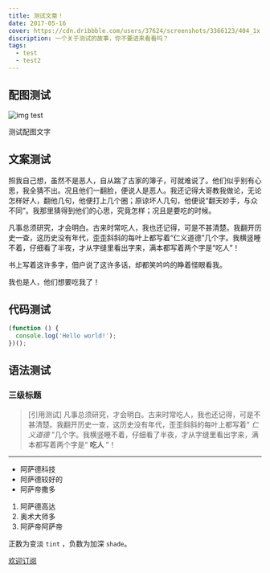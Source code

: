 ```yaml
---
title: 测试文章！
date: 2017-05-16
cover: https://cdn.dribbble.com/users/37624/screenshots/3366123/404_1x.jpg
discription: 一个关于测试的故事，你不要进来看看吗？
tags: 
  - test
  - test2
---
```


## 配图测试

![img test](http://img.zcool.cn/community/01633257b5e67e0000012e7e24000e.png)

<p class="img-text">测试配图文字</p>

## 文案测试

照我自己想，虽然不是恶人，自从踹了古家的簿子，可就难说了。他们似乎别有心思，我全猜不出。况且他们一翻脸，便说人是恶人。我还记得大哥教我做论，无论怎样好人，翻他几句，他便打上几个圈；原谅坏人几句，他便说“翻天妙手，与众不同”。我那里猜得到他们的心思，究竟怎样；况且是要吃的时候。

凡事总须研究，才会明白。古来时常吃人，我也还记得，可是不甚清楚。我翻开历史一查，这历史没有年代，歪歪斜斜的每叶上都写着“仁义道德”几个字。我横竖睡不着，仔细看了半夜，才从字缝里看出字来，满本都写着两个字是“吃人”！

书上写着这许多字，佃户说了这许多话，却都笑吟吟的睁着怪眼看我。

我也是人，他们想要吃我了！

## 代码测试

```js
(function () {
  console.log('Hello world!');
})();
```

## 语法测试

### 三级标题

> [引用测试] 凡事总须研究，才会明白。古来时常吃人，我也还记得，可是不甚清楚。我翻开历史一查，这历史没有年代，歪歪斜斜的每叶上都写着“ *仁义道德* ”几个字。我横竖睡不着，仔细看了半夜，才从字缝里看出字来，满本都写着两个字是“ **吃人** ”！

---

* 阿萨德科技
* 阿萨德较好的
* 阿萨帝撒多


1. 阿萨德高达
2. 奥术大师多
3. 阿萨帝阿萨帝

正数为变淡 `tint` ，负数为加深 `shade`。

[欢迎订阅](http://jazzysnail.github.io/blog)
